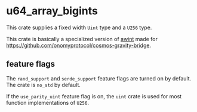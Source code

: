 # u64_array_bigints

This crate supplies a fixed width `Uint` type and a `U256` type.

This crate is basically a specialized version of [awint](https://crates.io/crates/awint) made for
https://github.com/onomyprotocol/cosmos-gravity-bridge.

## feature flags

The `rand_support` and `serde_support` feature flags are turned on by default.
The crate is `no_std` by default.

If the `use_parity_uint` feature flag is on, the `uint` crate is used for most function
implementations of `U256`.
